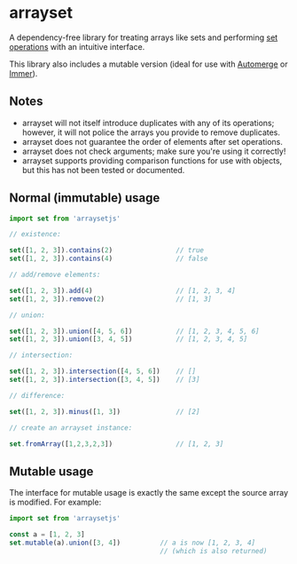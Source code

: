 # arrayset

A dependency-free library for treating arrays like sets and performing [set operations](https://en.wikipedia.org/wiki/Set_(mathematics)#Basic_operations) with an intuitive interface.

This library also includes a mutable version (ideal for use with [Automerge](https://github.com/automerge/automerge) or [Immer](https://github.com/immerjs/immer)).

## Notes

* arrayset will not itself introduce duplicates with any of its operations; however, it will not police the arrays you provide to remove duplicates.
* arrayset does not guarantee the order of elements after set operations.
* arrayset does not check arguments; make sure you're using it correctly!
* arrayset supports providing comparison functions for use with objects, but this has not been tested or documented.

## Normal (immutable) usage

```javascript
import set from 'arraysetjs'

// existence:

set([1, 2, 3]).contains(2)                // true
set([1, 2, 3]).contains(4)                // false

// add/remove elements:

set([1, 2, 3]).add(4)                     // [1, 2, 3, 4]
set([1, 2, 3]).remove(2)                  // [1, 3]

// union:

set([1, 2, 3]).union([4, 5, 6])           // [1, 2, 3, 4, 5, 6]
set([1, 2, 3]).union([3, 4, 5])           // [1, 2, 3, 4, 5]

// intersection:

set([1, 2, 3]).intersection([4, 5, 6])    // []
set([1, 2, 3]).intersection([3, 4, 5])    // [3]

// difference:

set([1, 2, 3]).minus([1, 3])              // [2]

// create an arrayset instance:

set.fromArray([1,2,3,2,3])                // [1, 2, 3]
```

## Mutable usage

The interface for mutable usage is exactly the same except the source array is modified.  For example:

```javascript
import set from 'arraysetjs'

const a = [1, 2, 3]
set.mutable(a).union([3, 4])          // a is now [1, 2, 3, 4]
                                      // (which is also returned)
```
